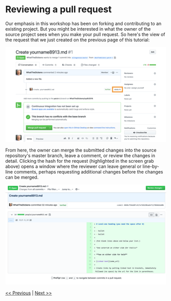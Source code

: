 # Reviewing a pull request

Our emphasis in this workshop has been on forking and contributing to an existing project. But you might be interested in what the owner of the source project sees when you make your pull request. So here's the view of the request that we just created on the previous page of this tutorial:

![Merging a pull request](../images/owner.png)

From here, the owner can merge the submitted changes into the source repository's master branch, leave a comment, or review the changes in detail. Clicking the hash for the request (highlighted in the screen grab above) opens a window where the reviewer can leave general or line-by-line comments, perhaps requesting additional changes before the changes can be merged.

![Reviewing changes](../images/review_changes.png)

[<< Previous](pullrequest.md) | [Next >>](final.md)

